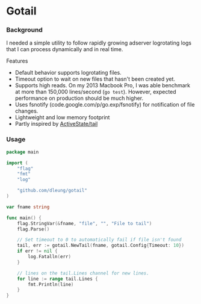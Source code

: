 # Gotail

### Background
I needed a simple utility to follow rapidly growing adserver logrotating logs that I can process dynamically and in real time.

Features
- Default behavior supports logrotating files.
- Timeout option to wait on new files that hasn't been created yet.
- Supports high reads.  On my 2013 Macbook Pro, I was able benchmark at more than 150,000 lines/second (`go test`).  However, expected performance on production should be much higher.
- Uses fsnotify (code.google.com/p/go.exp/fsnotify) for notification of file changes.
- Lightweight and low memory footprint
- Partly inspired by [ActiveState/tail](https://github.com/ActiveState/tail)

### Usage
```go
package main

import (
	"flag"
	"fmt"
	"log"

	"github.com/dleung/gotail"
)

var fname string

func main() {
	flag.StringVar(&fname, "file", "", "File to tail")
	flag.Parse()

	// Set timeout to 0 to automatically fail if file isn't found
	tail, err := gotail.NewTail(fname, gotail.Config{Timeout: 10})
	if err != nil {
		log.Fatalln(err)
	}

	// lines on the tail.Lines channel for new lines.
	for line := range tail.Lines {
		fmt.Println(line)
	}
}
```